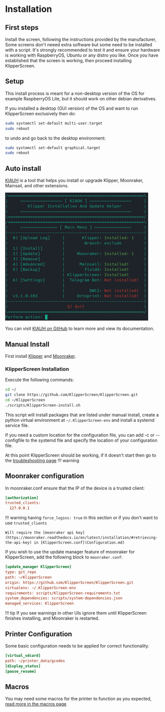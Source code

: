 # Installation

## First steps

Install the screen, following the instructions provided by the manufacturer, Some screens don't neeed extra software but some need to be installed with a script.
It's strongly recommended to test it and ensure your hardware is working with RaspberryOS, Ubuntu or any distro you like.
Once you have established that the screen is working, then proceed installing KlipperScreen.

## Setup
This install process is meant for a non-desktop version of the OS for example RaspberryOS Lite, but it should work on other debian derivatives.

If you installed a desktop (GUI version) of the OS and want to run KlipperScreen exclusively then do:
```sh title="Boot to console / KlipperScreen"
sudo systemctl set-default multi-user.target
sudo reboot
```
to undo and go back to the desktop environment:
```sh title="Boot to the desktop"
sudo systemctl set-default graphical.target
sudo reboot
```


## Auto install

[KIAUH](https://github.com/th33xitus/kiauh) is a tool that helps you install or upgrade Klipper, Moonraker, Mainsail, and other extensions.

![Screenshot](img/install/KIAUH.png)

You can visit [KIAUH on GitHub](https://github.com/th33xitus/kiauh) to learn more and view its documentation.


## Manual Install

First install [Klipper](https://www.klipper3d.org/Installation.html) and [Moonraker](https://moonraker.readthedocs.io/en/latest/installation/).

### KlipperScreen Installation
Execute the following commands:

```sh
cd ~/
git clone https://github.com/KlipperScreen/KlipperScreen.git
cd ~/KlipperScreen
./scripts/KlipperScreen-install.sh
```

This script will install packages that are listed under manual install, create a python virtual environment at
`~/.KlipperScreen-env` and install a systemd service file.

If you need a custom location for the configuration file, you can add -c or --configfile to the systemd file and specify
the location of your configuration file.

At this point KlipperScreen should be working, if it doesn't start then go to the [troubleshooting page](Troubleshooting.md)
!!! warning

## Moonraker configuration

In moonraker.conf ensure that the IP of the device is a trusted client:

```ini title="moonraker.conf"
[authorization]
trusted_clients:
  127.0.0.1
```
!!! warning
    having `force_logins: true` in this section or if you don't want to use `trusted_clients`

    Will require the [moonraker api key](https://moonraker.readthedocs.io/en/latest/installation/#retrieving-the-api-key) in [KlipperScreen.conf](Configuration.md)

If you wish to use the update manager feature of moonraker for KlipperScreen, add the following block to `moonraker.conf`:

```ini title="moonraker.conf"
[update_manager KlipperScreen]
type: git_repo
path: ~/KlipperScreen
origin: https://github.com/KlipperScreen/KlipperScreen.git
virtualenv: ~/.KlipperScreen-env
requirements: scripts/KlipperScreen-requirements.txt
system_dependencies: scripts/system-dependencies.json
managed_services: KlipperScreen
```
!!! tip
    If you see warnings in other UIs ignore them until KlipperScreen finishes installing, and Moonraker is restarted.


## Printer Configuration

Some basic configuration needs to be applied for correct functionality.

```ini title="printer.cfg"
[virtual_sdcard]
path: ~/printer_data/gcodes
[display_status]
[pause_resume]
```

## Macros

You may need some macros for the printer to function as you expected, [read more in the macros page](macros.md)
